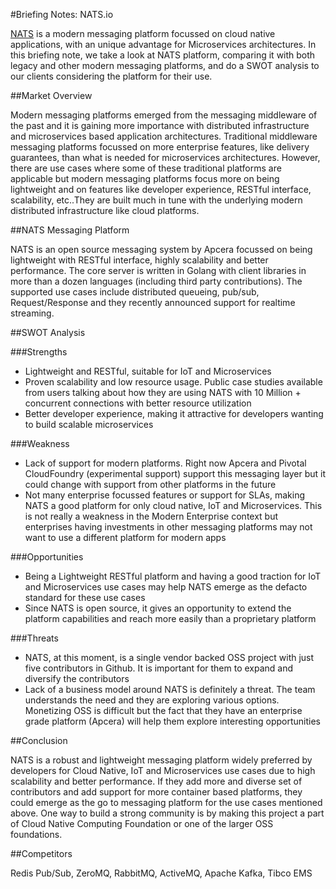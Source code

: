 #Briefing Notes: NATS.io

[NATS](http://nats.io) is a modern messaging platform focussed on cloud native applications, with an unique advantage for Microservices architectures. In this briefing note, we take a look at NATS platform, comparing it with both legacy and other modern messaging platforms, and do a SWOT analysis to our clients considering the platform for their use.

##Market Overview

Modern messaging platforms emerged from the messaging middleware of the past and it is gaining more importance with distributed infrastructure and microservices based application architectures. Traditional middleware messaging platforms focussed on more enterprise features, like delivery guarantees, than what is needed for microservices architectures. However, there are use cases where some of these traditional platforms are applicable but modern messaging platforms focus more on being lightweight and on features like developer experience, RESTful interface, scalability, etc..They are built much in tune with the underlying modern distributed infrastructure like cloud platforms.

##NATS Messaging Platform

NATS is an open source messaging system by Apcera focussed on being lightweight with RESTful interface, highly scalability and better performance. The core server is written in Golang with client libraries in more than a dozen languages (including third party contributions). The supported use cases include distributed queueing, pub/sub, Request/Response and they recently announced support for realtime streaming.

##SWOT Analysis

###Strengths
* Lightweight and RESTful, suitable for IoT and Microservices
* Proven scalability and low resource usage. Public case studies available from users talking about how they are using NATS with 10 Million + concurrent connections with better resource utilization
* Better developer experience, making it attractive for developers wanting to build scalable microservices

###Weakness
* Lack of support for modern platforms. Right now Apcera and Pivotal CloudFoundry (experimental support) support this messaging layer but it could change with support from other platforms in the future
* Not many enterprise focussed features or support for SLAs, making NATS a good platform for only cloud native, IoT and Microservices. This is not really a weakness in the Modern Enterprise context but enterprises having investments in other messaging platforms may not want to use a different platform for modern apps

###Opportunities
* Being a Lightweight RESTful platform and having a good traction for IoT and Microservices use cases may help NATS emerge as the defacto standard for these use cases
* Since NATS is open source, it gives an opportunity to extend the platform capabilities and reach more easily than a proprietary platform

###Threats
* NATS, at this moment, is a single vendor backed OSS project with just five contributors in Github. It is important for them to expand and diversify the contributors
* Lack of a business model around NATS is definitely a threat. The team understands the need and they are exploring various options. Monetizing OSS is difficult but the fact that they have an enterprise grade platform (Apcera) will help them explore interesting opportunities

##Conclusion

NATS is a robust and lightweight messaging platform widely preferred by developers for Cloud Native, IoT and Microservices use cases due to high scalability and better performance. If they add more and diverse set of contributors and add support for more container based platforms, they could emerge as the go to messaging platform for the use cases mentioned above. One way to build a strong community is by making this project a part of Cloud Native Computing Foundation or one of the larger OSS foundations.

##Competitors

Redis Pub/Sub, ZeroMQ, RabbitMQ, ActiveMQ, Apache Kafka, Tibco EMS
